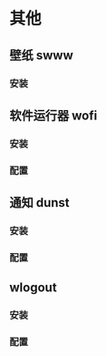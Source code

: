 # 其他

## 壁纸 swww

### 安装

## 软件运行器 wofi

### 安装

### 配置

## 通知 dunst

### 安装

### 配置

## wlogout

### 安装

### 配置
